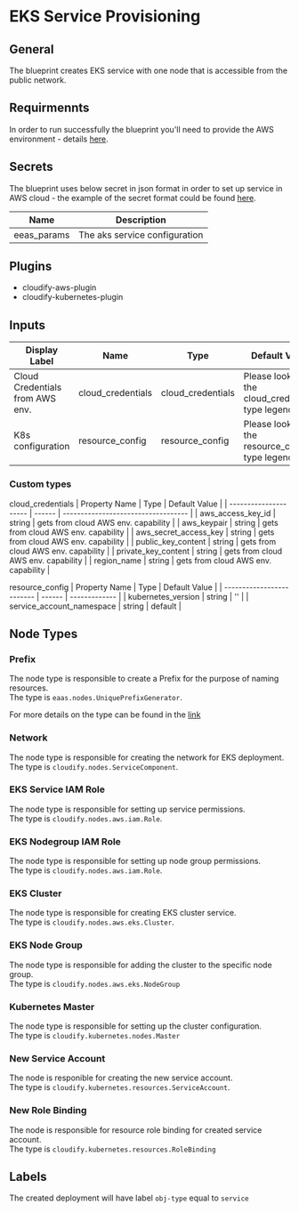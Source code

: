 # EKS Service Provisioning

## General

The blueprint creates EKS service with one node that is accessible from the public network.

## Requirmennts

In order to run successfully the blueprint you'll need to provide the AWS environment - details [here](https://github.com/cloudify-community/eaas-example). 

## Secrets

The blueprint uses below secret in json format in order to set up service in AWS cloud - the example of the secret format could be found [here](https://github.com/cloudify-community/eaas-example/blob/master/secret.json).

| Name                  | Description                      |
| --------------------- | -------------------------------- |
| eeas_params           | The aks service configuration    |


## Plugins

* cloudify-aws-plugin
* cloudify-kubernetes-plugin

## Inputs

| Display Label                    | Name                | Type              | Default Value                                    |
| -------------------------------- | ------------------- | ----------------- | ------------------------------------------------ |
| Cloud Credentials from AWS env.  | cloud_credentials   | cloud_credentials | Please look at the cloud_credentials type legend |
| K8s configuration                | resource_config     | resource_config   | Please look at the resource_config type legend   |

### Custom types
cloud_credentials
| Property Name         | Type   | Default Value                       |
| --------------------- | ------ | ----------------------------------- |
| aws_access_key_id     | string | gets from cloud AWS env. capability |
| aws_keypair           | string | gets from cloud AWS env. capability |
| aws_secret_access_key | string | gets from cloud AWS env. capability |
| public_key_content    | string | gets from cloud AWS env. capability |
| private_key_content   | string | gets from cloud AWS env. capability |
| region_name           | string | gets from cloud AWS env. capability |


resource_config
| Property Name             | Type   | Default Value |
| ------------------------- | ------ | ------------- |
| kubernetes_version        | string | ''            |
| service_account_namespace | string | default       |


## Node Types

### Prefix
The node type is responsible to create a Prefix for the purpose of naming resources.\
The type is `eaas.nodes.UniquePrefixGenerator`.

For more details on the type can be found in the [link](https://github.com/cloudify-community/eaas-example/blob/master/utils/custom_types.yaml)

### Network
The node type is responsible for creating the network for EKS deployment.\
The type is `cloudify.nodes.ServiceComponent`.

### EKS Service IAM Role
The node type is responsible for setting up service permissions.\
The type is `cloudify.nodes.aws.iam.Role`.

### EKS Nodegroup IAM Role
The node type is responsible for setting up node group permissions.\
The type is `cloudify.nodes.aws.iam.Role`.

### EKS Cluster 
The node type is responsible for creating EKS cluster service.\
The type is `cloudify.nodes.aws.eks.Cluster`.

### EKS Node Group
The node type is responsible for adding the cluster to the specific node group.\
The type is `cloudify.nodes.aws.eks.NodeGroup`

### Kubernetes Master
The node type is responsible for setting up the cluster configuration.\
The type is `cloudify.kubernetes.nodes.Master`

### New Service Account
The node is responible for creating the new service account.\
The type is `cloudify.kubernetes.resources.ServiceAccount`.

### New Role Binding
The node is responsible for resource role binding for created service account.\
The type is `cloudify.kubernetes.resources.RoleBinding`

## Labels

The created deployment will have label `obj-type` equal to `service`